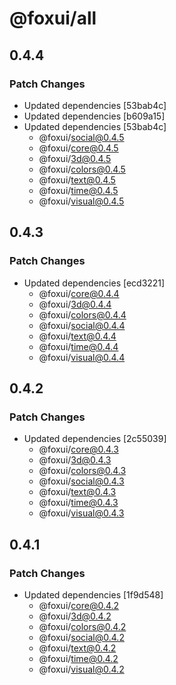 # @foxui/all

## 0.4.4

### Patch Changes

- Updated dependencies [53bab4c]
- Updated dependencies [b609a15]
- Updated dependencies [53bab4c]
  - @foxui/social@0.4.5
  - @foxui/core@0.4.5
  - @foxui/3d@0.4.5
  - @foxui/colors@0.4.5
  - @foxui/text@0.4.5
  - @foxui/time@0.4.5
  - @foxui/visual@0.4.5

## 0.4.3

### Patch Changes

- Updated dependencies [ecd3221]
  - @foxui/core@0.4.4
  - @foxui/3d@0.4.4
  - @foxui/colors@0.4.4
  - @foxui/social@0.4.4
  - @foxui/text@0.4.4
  - @foxui/time@0.4.4
  - @foxui/visual@0.4.4

## 0.4.2

### Patch Changes

- Updated dependencies [2c55039]
  - @foxui/core@0.4.3
  - @foxui/3d@0.4.3
  - @foxui/colors@0.4.3
  - @foxui/social@0.4.3
  - @foxui/text@0.4.3
  - @foxui/time@0.4.3
  - @foxui/visual@0.4.3

## 0.4.1

### Patch Changes

- Updated dependencies [1f9d548]
  - @foxui/core@0.4.2
  - @foxui/3d@0.4.2
  - @foxui/colors@0.4.2
  - @foxui/social@0.4.2
  - @foxui/text@0.4.2
  - @foxui/time@0.4.2
  - @foxui/visual@0.4.2
